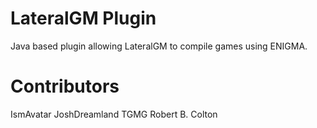 LateralGM Plugin
=========

Java based plugin allowing LateralGM to compile games using ENIGMA.

Contributors
=========
IsmAvatar
JoshDreamland
TGMG
Robert B. Colton
